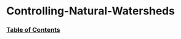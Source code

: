 
[//]: # (The README.md is produced automatically by nbpages. Make changes by edittin templates/README.md.jinja.)
# Controlling-Natural-Watersheds


### [Table of Contents](http://nbviewer.jupyter.org/github/jckantor/Controlling-Natural-Watersheds/blob/master/notebooks/toc.ipynb?flush=true)
